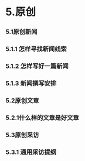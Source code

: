 # 5.原创

### 5.1原创新闻

### 5.1.1 怎样寻找新闻线索

### 5.1.2 怎样写好一篇新闻

### 5.1.3 新闻撰写安排

### 5.2原创文章

### 5.2.1什么样的文章是好文章

### 5.3原创采访

### 5.3.1 通用采访提纲

